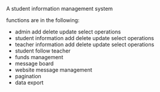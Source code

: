 A student information management system

functions are in the following:
* admin add delete update select operations
* student information add delete update select operations
* teacher information add delete update select operations
* student follow teacher
* funds management
* message board
* website message management
* pagination
* data export

